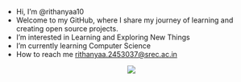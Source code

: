 -  Hi, I’m @rithanyaa10
-  Welcome to my GitHub, where I share my journey of learning and creating open source projects.
-  I’m interested in Learning and Exploring New Things
-  I’m currently learning Computer Science
-  How to reach me rithanyaa.2453037@srec.ac.in
<div align="center"> 
<img src="https://media4.giphy.com/media/xTiTnxpQ3ghPiB2Hp6/giphy.gif?cid=6c09b952vtgx3gki5drb9y9u1sox6b2g6fyt56v94v0v6kcc&ep=v1_internal_gif_by_id&rid=giphy.gif&ct=g" >
</div>
